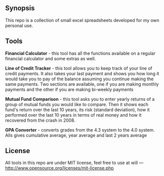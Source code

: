 ## Synopsis

This repo is a collection of small excel spreadsheets developed for my own personal use. 

## Tools

**Financial Calculator** - this tool has all the functions available on a regular financial calculator and some extras as well.

**Line of Credit Tracker** - this tool allows you to keep track of your line of credit payments. It also takes your last payment and shows you how long it would take you to pay of the balance assuming you continue making the same payments. Two sections are available, one if you are making monthly payments and the other if you are making bi-weekly payments

**Mutual Fund Comparison** - this tool asks you to enter yearly returns of a group of mutual funds you would like to compare. Then it shows each fund's return over the last 10 years, its risk (standard deviation), how it performed over the last 10 years in terms of real money and how it recovered from the crash in 2008.

**GPA Converter** - converts grades from the 4.3 system to the 4.0 system. Alls gives cumulative average, year average and last 2 years average 


## License

All tools in this repo are under MIT license, feel free to use at will — http://www.opensource.org/licenses/mit-license.php

